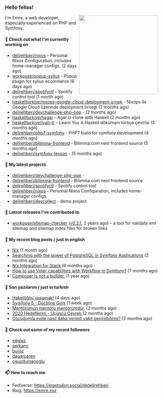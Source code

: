<h3>Hello fellas!</h3>
 

<img align="right" src="https://media.giphy.com/media/ZE6HYckyroMWwSp11C/giphy-downsized.gif" width="260">

I'm Emre, a web developer, especially experienced on PHP and Symfony.

#### 👷 Check out what I'm currently working on

- [delirehberi/nixos](https://github.com/delirehberi/nixos) - Personal Nixos Configuration, includes home-manager configs. (2 days ago)
- [workouse/popup-sylius](https://github.com/workouse/popup-sylius) - Popup plugin for sylius ecommerce (6 days ago)
- [delirehberi/spotifyctl](https://github.com/delirehberi/spotifyctl) - Spotify control tool (1 month ago)
- [haskellturkiye/nixops-google-cloud-deployment-ornek](https://github.com/haskellturkiye/nixops-google-cloud-deployment-ornek) - Nixops ile Google Cloud üzerinde deployment örneği (2 months ago)
- [delirehberi/devchallenge-php-oop](https://github.com/delirehberi/devchallenge-php-oop) -  (2 months ago)
- [haskellturkiye/hagar](https://github.com/haskellturkiye/hagar) - Agar.io clone with Haskell (2 months ago)
- [haskellturkiye/lyah-tr](https://github.com/haskellturkiye/lyah-tr) - Learn You A Haskell dökümanı türkçe çevirisi (3 months ago)
- [delirehberi/php7-symfony](https://github.com/delirehberi/php7-symfony) - PHP7 build for symfony development (4 months ago)
- [delirehberi/bilimma-frontend](https://github.com/delirehberi/bilimma-frontend) - Bilimma.com next frontend source (5 months ago)
- [delirehberi/symfony-lesson](https://github.com/delirehberi/symfony-lesson) -  (5 months ago)

#### 🌱 My latest projects

- [delirehberi/devchallenge-php-oop](https://github.com/delirehberi/devchallenge-php-oop) - 
- [delirehberi/bilimma-frontend](https://github.com/delirehberi/bilimma-frontend) - Bilimma.com next frontend source
- [delirehberi/spotifyctl](https://github.com/delirehberi/spotifyctl) - Spotify control tool
- [delirehberi/nixos](https://github.com/delirehberi/nixos) - Personal Nixos Configuration, includes home-manager configs.
- [delirehberi/devcollect](https://github.com/delirehberi/devcollect) - demo project

#### 🔭 Latest releases I've contributed to

- [workouse/sitemap-checker](https://github.com/workouse/sitemap-checker) ([v0.3.1](https://github.com/workouse/sitemap-checker/releases/tag/v0.3.1), 2 years ago) - a tool for validate xml sitemap and sitemap index files for broken links

#### 📜 My recent blog posts / just in english

- [Nix](https://emre.xyz/nix) (1 month ago)
- [Searching with the power of PostgreSQL in Symfony Applications](https://emre.xyz/searching-with-the-power-of-postgresql-in-symfony-applications) (2 months ago)
- [Nix Integration for Stack](https://emre.xyz/nix-integration-for-stack) (6 months ago)
- [How to use Voter capabilities with Workflow in Symfony?](https://emre.xyz/how-to-use-voter-capabilities-with-workflow-in-symfony) (7 months ago)
- [Composer is not a builder.](https://emre.xyz/composer-is-not-a-builder) (1 year ago)

#### 📜 Son yazılarım / just in turkish

- [Hakettiğini yaşamak!](https://emre.xyz/hakettigini-yasamak) (4 days ago)
- [Symfony 5 - Doctrine Giriş](https://emre.xyz/symfony-5-doctrine-giris) (1 week ago)
- [Mentörümün mentörü mentörümdür.](https://emre.xyz/mentorumun-mentoru-mentorumdur) (2 months ago)
- [2020 Hedeflerim - Üçüncü Çeyrek](https://emre.xyz/2020-hedeflerim-ucuncu-ceyrek) (2 months ago)
- [Çocuğumla evde nasıl daha verimli vakit geçirebilirim?](https://emre.xyz/cocugumla-evde-nasil-daha-verimli-vakit-gecirebilirim) (3 months ago)

#### 👯 Check out some of my recent followers

- [edglaz](https://github.com/edglaz)
- [aerkanc](https://github.com/aerkanc)
- [buroz](https://github.com/buroz)
- [dagarceren](https://github.com/dagarceren)
- [oguzdumanoglu](https://github.com/oguzdumanoglu)

#### 📫 How to reach me

- Fediverse: https://mastodon.social/@delirehberi
- Blog: https://emre.xyz
